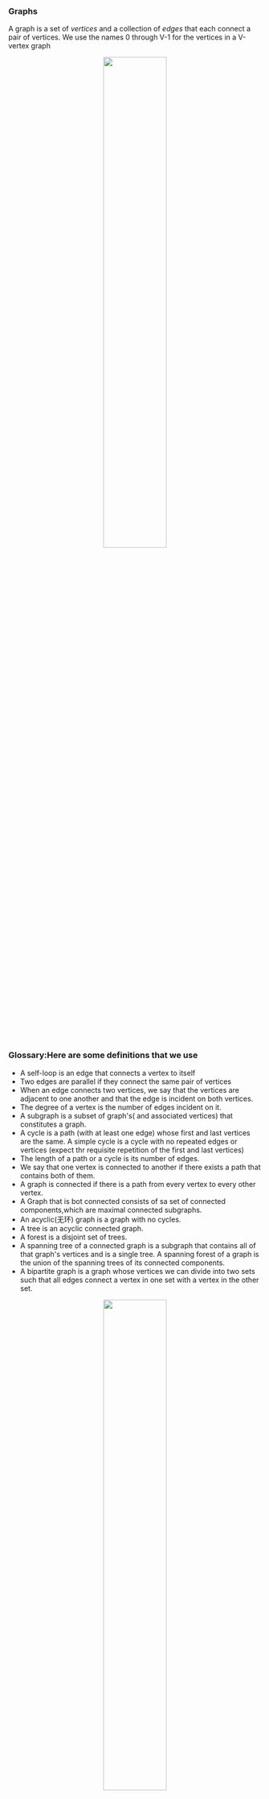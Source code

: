 ### Graphs
A graph is a set of *vertices* and a collection of *edges* that each connect a pair of vertices. We use the names 0 through V-1 for the vertices in a V-vertex graph

<p align="center">
<img width="50%" src="./pict/graph.png" />
<br>

### Glossary:Here are some definitions that we use
* A self-loop is an edge that connects a vertex to itself
* Two edges are parallel if they connect the same pair of vertices
* When an edge connects two vertices, we say that the vertices are adjacent to one another and that the edge is incident on both vertices.
* The degree of a vertex is the number of edges incident on it.
* A subgraph is a subset of graph's( and associated vertices) that constitutes a graph.
* A cycle is a path (with at least one edge) whose first and last vertices are the same. A simple cycle is a cycle with no repeated edges or vertices (expect thr requisite repetition of the first and last vertices)
* The length of a path or a cycle is its number of edges.
* We say that one vertex is connected to another if there exists a path that contains both of them.
* A graph is connected if there is a path from every vertex to every other vertex.
* A Graph that is bot connected consists of sa set of connected components,which are maximal connected subgraphs.
* An acyclic(无环) graph is a graph with no cycles.
* A tree is an acyclic connected graph.
* A forest is a disjoint set of trees.
* A spanning tree of a connected graph is a subgraph that contains all of that graph's vertices and is a single tree. A spanning forest of a graph is the union of the spanning trees of its connected components.
* A bipartite graph is a graph whose vertices we can divide into two sets such that all edges connect a vertex in one set with a vertex in the other set. 

<p align="center">
<img width="50%" height="50%" src="./pict/graph-anatomy.png" />
<img width="50%" height="50%" src="./pict/tree.png" />
<img width="50%" height="50%" src="./pict/forest.png" />
<br>

### Undirected graph data type. 
We implement the following undirected graph API. 
<p align="center">
<img width="50%" src="./pict/graph-api.png" />
<br>

The key method adj() allows client code to iteratr through the vertices adjacent to a given vertex. Remarkably, we can build all of the algorithms that we consider in this section on the basic abtraction embodied in adj()

we prepare the test data [tinyG.txt](https://algs4.cs.princeton.edu/41graph/tinyG.txt),[mediumG.txt](https://algs4.cs.princeton.edu/41graph/mediumG.txt),and [largeG.txt](https://algs4.cs.princeton.edu/41graph/largeG.txt),using the following input file format

<p align="center">
<img width="100%" src="./pict/graph-input.png" />
<br>

[GraphClient.java](https://algs4.cs.princeton.edu/41graph/GraphClient.java.html) contains typical graph-processing code. 

### Graph representation. 
We use the adjacency-lists representation, where we maintain a vertex-indexed array of lists of the vertices connected by an edge to each vertex. 

<p align="center">
<img width="50%" height="50%" src="./pict/adjacency-lists.png" />
<br>

[Graph.java](https://algs4.cs.princeton.edu/41graph/Graph.java.html) implements the graph API using the adjacency-lists representation. [AdjMatrixGraph.java]() implements the same API using the adjacency-matrix representation. 

### Depth-first search.
Depth-first search is a classic recursive method for systematically examining each of  the vertices and edges in a graoh. To visit a vertex 
* Matk it as having been visited
* Visit(recursively) all the vertices that are adjacent to it and that have not yet been marked.

[DepthFirstSearch.java]() implements this approach and the following API:
<p align="center">
<img width="50%" height="50%" src="./pict/search-api.png" />
<br>
<p align="center">
<img width="50%" src="./pict/02.jpg" />
<br>

### Finding Paths
It is easy to modify depth-first search to not only determine whether there exists a path between two given vertices but to find such a path
(if one exists). we seek to implements the following API:
<p align="center">
<img width="50%" src="./pict/paths-api.png" />
<br>

To accomplish this,we remember the edge v-w that takes us to each vertex w for the first time by setting edgeTo[w] to v.In other words,
v-w is the last edge on the known path from s to w. The result of search is a tree rooted at the source; edgeTo[] is a parent-link representation of that tree.
[DepthFirstPaths.java]() implement this approach.

### Breadth-first search
Depth-first search finds some pat from a source verrex s to a target vertex v. We are often interested in finding the shortest such
path(one with a minimal number of edges). Breadth-first search is a classic method based on this goal. To find a shortest path from
s to v, we start at s and check for v among all the vertices that we can reach by following one edge, then we check for v among all the vertices
that we can reach from s by following two edges,and so forth.

To implement this strategy, we maintain a queue of all vertices that have been marked but whose adjacency lists have not been checked. we
put the source vertex on the queue,then perform the following steps until the queue is empty:
* remove the next vertex v from the queue
* put onto the queue all unmarked vertices that are adjacent to v and mark them.
[BreadthFirstPaths.java]() is an implememntation of the Paths API that finds a shotest paths. It relies on [Queue.java]() for the FIFO queue.

### 联通图
[Connected components](). Our next direct application of depth-first search is to find the connected components of a graph. Recall from Section 1.5 that "is connected to" is an equivalence relation that divides the vertices into equivalence classes (the connected components). 
For this task, we define the following API: 

<p align="center">
<img width="50%" src="./pict/cc-api.png" />
<br>

### Symbol graphs. 
Typical applications involve processing graphs using strings, not integer indices, to define and refer to vertices. 
To accommodate such applications, we define an input format with the following properties: 

* Vertex names are strings.
* A specified delimiter separates vertex names (to allow for the possibility of spaces in names).
* Each line represents a set of edges, connecting the first vertex name on the line to each of the other vertices named on the line. 

The input file [routes.txt](https://algs4.cs.princeton.edu/41graph/routes.txt) is a small example. 
<p align="center">
<img width="50%" src="./pict/routes.png" />
<br>

The input file [movies.txt](https://algs4.cs.princeton.edu/41graph/movies.txt) is a larger example from the Internet Movie Database. 
This file consists of lines listing a movie name followed by a list of the performers in the movie. 
<p align="center">
<img width="50%" src="./pict/movies.png" />
<br>

API. The following API allows us to use our graph-processing routines for such input files. 

<p align="center">
<img width="50%" src="./pict/symbol-graph-api.png" />
<br>

Implementation. [SymbolGraph.java](https://algs4.cs.princeton.edu/41graph/SymbolGraph.java.html) implements the API. It builds three data structures:

    A symbol table st with String keys (vertex names) and int values (indices)

    An array keys[] that serves as an inverted index, giving the vertex name associated with each integer index

    A Graph G built using the indices to refer to vertices
     

<p align="center">
<img width="80%" src="./pict/symbol-graph.png" />
<br>

